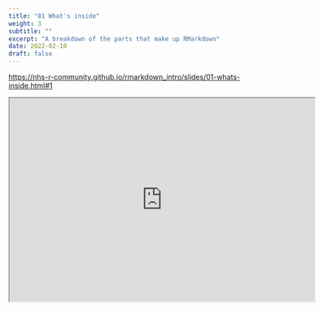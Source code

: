 ```yaml
---
title: "01 What's inside"
weight: 3
subtitle: ""
excerpt: "A breakdown of the parts that make up RMarkdown"
date: 2022-02-10
draft: false
---
```


https://nhs-r-community.github.io/rmarkdown_intro/slides/01-whats-inside.html#1

<iframe src="https://nhs-r-community.github.io/rmarkdown_intro/slides/01-whats-inside.html#1" width="600" height="400" loading="lazy" allowfullscreen></iframe> <script>fitvids('.shareagain', {players: 'iframe'});</script>

